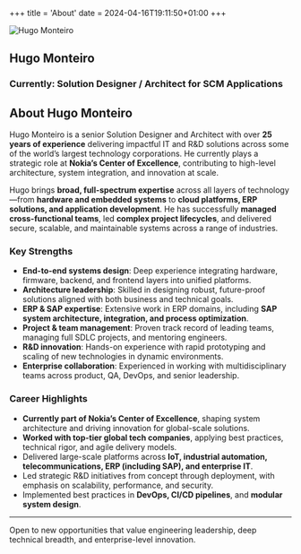 +++
title = 'About'
date = 2024-04-16T19:11:50+01:00
+++
<section class="home-about"><div class="avatar"><img class="size-l" src="/images/avatar.png" alt="Hugo Monteiro"></div><h1>Hugo Monteiro</h1><h3>Currently: Solution Designer / Architect for SCM Applications</h3></section>

## About Hugo Monteiro

Hugo Monteiro is a senior Solution Designer and Architect with over **25 years of experience** delivering impactful IT and R&D solutions across some of the world’s largest technology corporations. He currently plays a strategic role at **Nokia’s Center of Excellence**, contributing to high-level architecture, system integration, and innovation at scale.

Hugo brings **broad, full-spectrum expertise** across all layers of technology—from **hardware and embedded systems** to **cloud platforms, ERP solutions, and application development**. He has successfully **managed cross-functional teams**, led **complex project lifecycles**, and delivered secure, scalable, and maintainable systems across a range of industries.

### Key Strengths

- **End-to-end systems design**: Deep experience integrating hardware, firmware, backend, and frontend layers into unified platforms.  
- **Architecture leadership**: Skilled in designing robust, future-proof solutions aligned with both business and technical goals.  
- **ERP & SAP expertise**: Extensive work in ERP domains, including **SAP system architecture, integration, and process optimization**.  
- **Project & team management**: Proven track record of leading teams, managing full SDLC projects, and mentoring engineers.  
- **R&D innovation**: Hands-on experience with rapid prototyping and scaling of new technologies in dynamic environments.  
- **Enterprise collaboration**: Experienced in working with multidisciplinary teams across product, QA, DevOps, and senior leadership.

### Career Highlights

- **Currently part of Nokia’s Center of Excellence**, shaping system architecture and driving innovation for global-scale solutions.  
- **Worked with top-tier global tech companies**, applying best practices, technical rigor, and agile delivery models.  
- Delivered large-scale platforms across **IoT, industrial automation, telecommunications, ERP (including SAP), and enterprise IT**.  
- Led strategic R&D initiatives from concept through deployment, with emphasis on scalability, performance, and security.  
- Implemented best practices in **DevOps, CI/CD pipelines**, and **modular system design**.

---

Open to new opportunities that value engineering leadership, deep technical breadth, and enterprise-level innovation.
